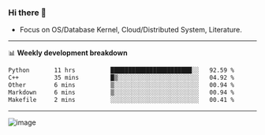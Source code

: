 ### Hi there 👋
<!-- * Daily Meditation via Leetcode/Competitive-Programming. -->
* Focus on OS/Database Kernel, Cloud/Distributed System, Literature.

-------

📊 **Weekly development breakdown**
<!--START_SECTION:waka-->

```txt
Python       11 hrs          ███████████████████████░░   92.59 %
C++          35 mins         █▒░░░░░░░░░░░░░░░░░░░░░░░   04.92 %
Other        6 mins          ▒░░░░░░░░░░░░░░░░░░░░░░░░   00.94 %
Markdown     6 mins          ▒░░░░░░░░░░░░░░░░░░░░░░░░   00.94 %
Makefile     2 mins          ░░░░░░░░░░░░░░░░░░░░░░░░░   00.41 %
```

<!--END_SECTION:waka-->

-------

<!-- [![Leetcode Stats](https://leetcard.jacoblin.cool/hzhang413?font=Fira+Mono)](https://leetcode.com/fxrc) -->
![image](./cyberpunk-ghost-in-the-shell.gif)
<!--![image](./gis-archive.png)-->
